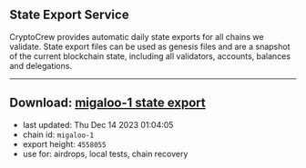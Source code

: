 ## State Export Service
CryptoCrew provides automatic daily state exports for all chains we validate. State export files can be used as genesis files and are a snapshot of the current blockchain state, including all validators, accounts, balances and delegations.

---
**Download: [migaloo-1 state export](https://dl.ccvalidators.com/SERVICE/migaloo/migaloo-1_export_4558055.json)**
---

- last updated: Thu Dec 14 2023 01:04:05
- chain id: `migaloo-1`
- export height: `4558055`
- use for: airdrops, local tests, chain recovery
